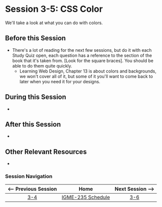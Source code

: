 # Session 3-5: CSS Color

We'll take a look at what you can do with colors.

## Before this Session
- There's a lot of reading for the next few sessions, but do it with each Study Quiz open, each question has a reference to the section of the book that it's taken from. \[Look for the square braces\].  You should be able to do them quite quickly.
    - Learning Web Design, Chapter 13 is about colors and backgrounds, we won't cover all of it, but some of it you'll want to come back to later when you need it for your designs.

## During this Session
- 

## After this Session
- 

## Other Relevant Resources
- 

### Session Navigation

| <-- Previous Session |               Home                  | Next Session --> |
|:--------------------:|:-----------------------------------:|:----------------:|
|  [3-4](3-4.md)       | [IGME-235 Schedule](../schedule.md) |   [3-6](3-6.md)  |
